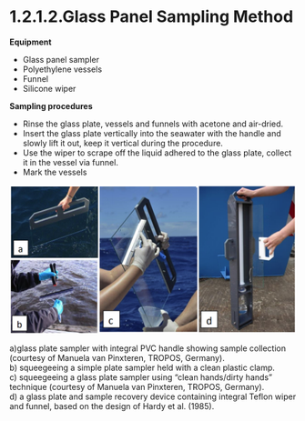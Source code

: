 # 1.2.1.2.Glass Panel Sampling Method

**Equipment**

* Glass panel sampler
* Polyethylene vessels
* Funnel
* Silicone wiper

**Sampling procedures**

* Rinse the glass plate, vessels and funnels with acetone and air-dried.
* Insert the glass plate vertically into the seawater with the handle and slowly lift it out, keep it vertical during the procedure.
* Use the wiper to scrape off the liquid adhered to the glass plate, collect it in the vessel via funnel.
* Mark the vessels

![Figure 5.2.1.2 Glass panel sampling procedures \(from Cunliffe et al., 2014\)](../../../.gitbook/assets/1.2.1.2.png)

a\)glass plate sampler with integral PVC handle showing sample collection \(courtesy of Manuela van Pinxteren, TROPOS, Germany\).  
b\) squeegeeing a simple plate sampler held with a clean plastic clamp.  
c\) squeegeeing a glass plate sampler using “clean hands/dirty hands” technique \(courtesy of Manuela van Pinxteren, TROPOS, Germany\).  
d\) a glass plate and sample recovery device containing integral Teflon wiper and funnel, based on the design of Hardy et al. \(1985\).

